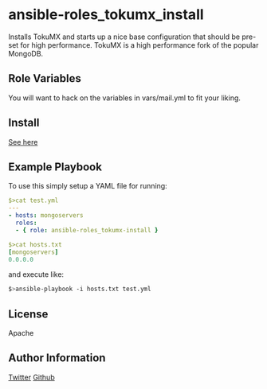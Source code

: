 ansible-roles_tokumx_install
=========

Installs TokuMX and starts up a nice base configuration that should be pre-set for high performance. TokuMX is a high performance fork of the popular MongoDB.

Role Variables
--------------

You will want to hack on the variables in vars/mail.yml to fit your liking.


Install
-------
[See here](https://galaxy.ansible.com/intro)

Example Playbook
----------------

To use this simply setup a YAML file for running:

```yaml
$>cat test.yml
---
- hosts: mongoservers
  roles:
  - { role: ansible-roles_tokumx-install }
```

```yaml
$>cat hosts.txt
[mongoservers]
0.0.0.0
```

and execute like:
```bash
$>ansible-playbook -i hosts.txt test.yml
```

License
-------

Apache

Author Information
------------------
[Twitter](http://www.twitter.com/kennygorman)
[Github](www.github.com/kgorman)
